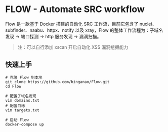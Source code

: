 # FLOW - Automate SRC workflow

Flow 是一款基于 Docker 搭建的自动化 SRC 工作流，目前它包含了 nuclei、subfinder、naabu、httpx、notify 以及 xray，Flow 的整体工作流程为：子域名发现 -> 端口探测 -> http 服务发现 -> 漏洞扫描。

> 注：可以自行添加 xscan 开启自动化 XSS 漏洞挖掘能力

## 快速上手

```
# 克隆 Flow 到本地
git clone https://github.com/binganao/Flow.git
cd Flow

# 配置子域名发现
vim domains.txt
# 配置目标
vim targets.txt

# 启动 Flow
docker-compose up
```

